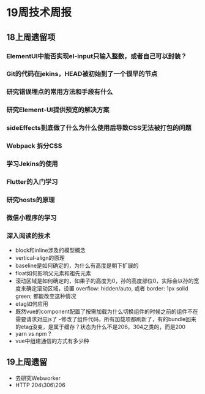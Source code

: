 # 19周技术周报



## 18上周遗留项

### ElementUI中能否实现el-input只输入整数，或者自己可以封装？

### Git的代码在jekins，HEAD被初始到了一个很早的节点

### 研究错误埋点的常用方法和手段有什么

### 研究Element-UI提供预览的解决方案

### sideEffects到底做了什么为什么使用后导致CSS无法被打包的问题

### Webpack 拆分CSS

### 学习Jekins的使用

### Flutter的入门学习

### 研究hosts的原理

### 微信小程序的学习

### 深入阅读的技术

- block和inline涉及的模型概念
- vertical-align的原理
- baseline是如何确定的，为什么有高度是朝下扩展的
- float如何影响父元素和祖先元素
- 滚动区域是如何确定的，如果子的高度为0，孙的高度部位0，实际会以孙的宽度来确定滚动区域，设置 overflow: hidden/auto, 或者 border: 1px solid green; 都能改变这种情况
- etag如何应用
- 既然vue的component配置了按需加载为什么切换组件的时候之前的组件不在需要请求对应js了
-修改了组件代码，所有加载项都刷新了，有的bundle回来的etag没变，是属于缓存？状态为什么不是206，304之类的，而是200	
- yarn vs npm ?
- vue中组建通信的方式有多少种

## 19上周遗留




- 去研究Webworker
- HTTP 204\306\206


